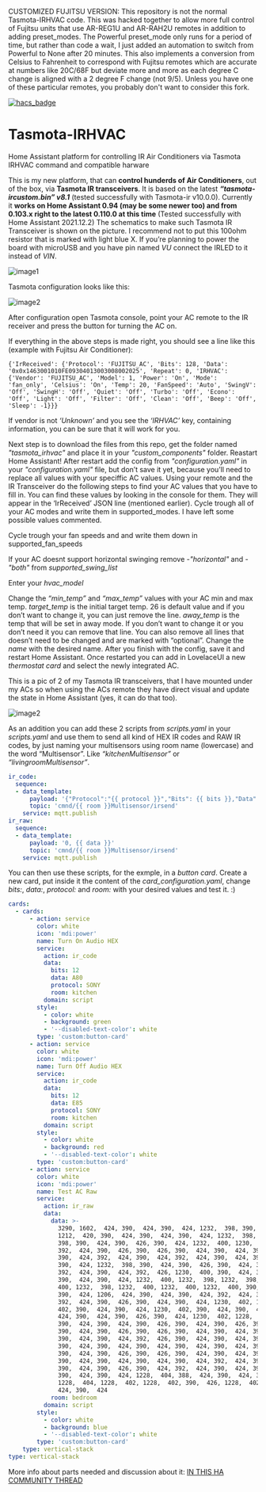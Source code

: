 CUSTOMIZED FUJITSU VERSION: This repository is not the normal Tasmota-IRHVAC code. This was hacked together to allow more full control of Fujitsu units that use AR-REG1U and AR-RAH2U remotes in addition to adding preset_modes. The Powerful preset_mode only runs for a period of time, but rather than code a wait, I just added an automation to switch from Powerful to None after 20 minutes. This also implements a conversion from Celsius to Fahrenheit to correspond with Fujitsu remotes which are accurate at numbers like 20C/68F but deviate more and more as each degree C change is aligned with a 2 degree F change (not 9/5).
Unless you have one of these particular remotes, you probably don't want to consider this fork.

[![hacs_badge](https://img.shields.io/badge/HACS-Custom-orange.svg?style=for-the-badge)](https://github.com/custom-components/hacs)
# Tasmota-IRHVAC
Home Assistant platform for controlling IR Air Conditioners via Tasmota IRHVAC command and compatible harware

This is my new platform, that can **control hunderds of Air Conditioners**, out of the box, via **Tasmota IR transceivers**. It is based on the latest ***“tasmota-ircustom.bin” v8.1*** (tested successfully with Tasmota-ir v10.0.0). Currently it **works on Home Assistant 0.94 (may be some newer too) and from 0.103.x right to the latest 0.110.0 at this time** (Tested successfully with Home Assistant 2021.12.2)
The schematics to make such Tasmota IR Transceiver is shown on the picture. I recommend not to put this 100ohm resistor that is marked with light blue X. If you’re planning to power the board with microUSB and you have pin named *VU* connect the IRLED to it instead of *VIN*.

![image1](/images/schematics.jpeg)

Tasmota configuration looks like this:

![image2](/images/tasmota_config.jpeg)

After configuration open Tasmota console, point your AC remote to the IR receiver and press the button for turning the AC on.

If everything in the above steps is made right, you should see a line like this (example with Fujitsu Air Conditioner):

```javacript
{'IrReceived': {'Protocol': 'FUJITSU_AC', 'Bits': 128, 'Data': '0x0x1463001010FE09304013003008002025', 'Repeat': 0, 'IRHVAC': {'Vendor': 'FUJITSU_AC', 'Model': 1, 'Power': 'On', 'Mode': 'fan_only', 'Celsius': 'On', 'Temp': 20, 'FanSpeed': 'Auto', 'SwingV': 'Off', 'SwingH': 'Off', 'Quiet': 'Off', 'Turbo': 'Off', 'Econo': 'Off', 'Light': 'Off', 'Filter': 'Off', 'Clean': 'Off', 'Beep': 'Off', 'Sleep': -1}}}
```

If vendor is not *‘Unknown’* and you see the *‘IRHVAC’* key, containing information, you can be sure that it will work for you.

Next step is to download the files from this repo, get the folder named *"tasmota_irhvac"* and place it in your *"custom_components"* folder.
Reastart Home Assistant!
After restart add the config from *"configuration.yaml"* in your *"configuration.yaml"* file, but don’t save it yet, because you’ll need to replace all values with your speciffic AC values.
Using your remote and the IR Transceiver do the following steps to find your AC values that you have to fill in. You can find these values by looking in the console for them. They will appear in the ‘IrReceived’ JSON line (mentioned earlier).
Cycle trough all of your AC modes and write them in supported_modes. I have left some possible values commented.

Cycle trough your fan speeds and and write them down in supported_fan_speeds

If your AC doesnt support horizontal swinging remove *-"horizontal"* and *-"both"* from *supported_swing_list*

Enter your *hvac_model*

Change the *“min_temp”* and *“max_temp”* values with your AC min and max temp.
*target_temp* is the initial target temp. 26 is default value and if you don’t want to change it, you can just remove the line.
*away_temp* is the temp that will be set in away mode. If you don’t want to change it or you don’t need it you can remove that line.
You can also remove all lines that doesn’t need to be changed and are marked with “optional”.
Change the *name* with the desired name.
After you finish with the config, save it and restart Home Assistant. Once restarted you can add in LovelaceUI a new *thermostat card* and select the newly integrated AC.

This is a pic of 2 of my Tasmota IR transceivers, that I have mounted under my ACs so when using the ACs remote they have direct visual and update the state in Home Assistant (yes, it can do that too).

![image2](/images/multisensors.jpeg)

As an addition you can add these 2 scripts from *scripts.yaml* in your *scripts.yaml* and use them to send all kind of HEX IR codes and RAW IR codes, by just naming your multisensors using room name (lowercase) and the word “Multisensor”. Like *“kitchenMultisensor”* or *“livingroomMultisensor”*.

```yaml
ir_code:
  sequence:
  - data_template:
      payload: '{"Protocol":"{{ protocol }}","Bits": {{ bits }},"Data": 0x{{ data }}}'
      topic: 'cmnd/{{ room }}Multisensor/irsend'
    service: mqtt.publish
ir_raw:
  sequence:
  - data_template:
      payload: '0, {{ data }}'
      topic: 'cmnd/{{ room }}Multisensor/irsend'
    service: mqtt.publish
```

You can then use these scripts, for the exmple, in a *button card*. Create a new card, put inside it the content of the *card_configuration.yaml*, change *bits:*, *data:*, *protocol:* and *room:* with your desired values and test it. :)

```yaml
cards:
  - cards:
      - action: service
        color: white
        icon: 'mdi:power'
        name: Turn On Audio HEX
        service:
          action: ir_code
          data:
            bits: 12
            data: A80
            protocol: SONY
            room: kitchen
          domain: script
        style:
          - color: white
          - background: green
          - '--disabled-text-color': white
        type: 'custom:button-card'
      - action: service
        color: white
        icon: 'mdi:power'
        name: Turn Off Audio HEX
        service:
          action: ir_code
          data:
            bits: 12
            data: E85
            protocol: SONY
            room: kitchen
          domain: script
        style:
          - color: white
          - background: red
          - '--disabled-text-color': white
        type: 'custom:button-card'
      - action: service
        color: white
        icon: 'mdi:power'
        name: Test AC Raw
        service:
          action: ir_raw
          data:
            data: >-
              3290, 1602,  424, 390,  424, 390,  424, 1232,  398, 390,  424,
              1212,  420, 390,  424, 390,  424, 390,  424, 1232,  398, 1234, 
              398, 390,  424, 390,  426, 390,  424, 1232,  400, 1230,  398,
              392,  424, 390,  426, 390,  426, 390,  424, 390,  424, 390,  424,
              390,  424, 392,  424, 390,  424, 392,  424, 390,  424, 390,  424,
              390,  424, 1232,  398, 390,  424, 390,  426, 390,  424, 390,  424,
              392,  424, 390,  424, 392,  426, 1230,  400, 390,  424, 390,  426,
              390,  424, 390,  424, 1232,  400, 1232,  398, 1232,  398, 1232, 
              400, 1232,  398, 1232,  400, 1232,  400, 1232,  400, 390,  426,
              390,  424, 1206,  424, 390,  424, 390,  424, 392,  424, 390,  424,
              392,  424, 390,  426, 390,  424, 390,  424, 1230,  402, 1230, 
              402, 390,  424, 390,  424, 1230,  402, 390,  424, 390,  424, 390, 
              424, 390,  424, 390,  426, 390,  424, 1230,  402, 1228,  402,
              390,  424, 390,  424, 390,  426, 390,  424, 390,  426, 390,  424,
              390,  424, 390,  426, 390,  426, 390,  424, 390,  424, 390,  426,
              390,  424, 390,  424, 392,  426, 390,  424, 390,  424, 392,  424,
              390,  424, 390,  424, 390,  424, 390,  424, 390,  424, 390,  424,
              390,  424, 390,  426, 390,  426, 390,  424, 390,  424, 392,  424,
              390,  424, 390,  424, 390,  424, 390,  424, 392,  424, 390,  424,
              390,  424, 390,  426, 390,  424, 392,  424, 390,  424, 392,  424,
              390,  424, 390,  424, 1228,  404, 388,  424, 390,  424, 392,  424,
              1228,  404, 1228,  402, 1228,  402, 390,  426, 1228,  402, 390, 
              424, 390,  424
            room: bedroom
          domain: script
        style:
          - color: white
          - background: blue
          - '--disabled-text-color': white
        type: 'custom:button-card'
    type: vertical-stack
type: vertical-stack
```

More info about parts needed and discussion about it: [IN THIS HA COMMUNITY THREAD](https://community.home-assistant.io/t/tasmota-mqtt-irhvac-controler/162915/31)
